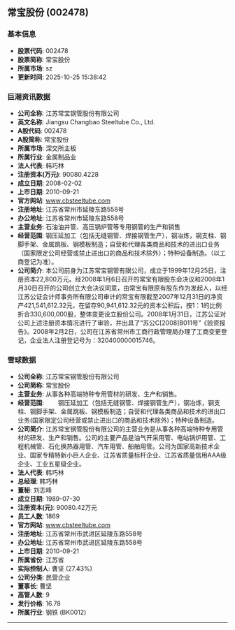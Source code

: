 ## 常宝股份 (002478)

### 基本信息

- **股票代码**: 002478
- **股票简称**: 常宝股份
- **所属市场**: sz
- **更新时间**: 2025-10-25 15:38:42

### 巨潮资讯数据

- **公司全称**: 江苏常宝钢管股份有限公司
- **英文名称**: Jiangsu Changbao Steeltube Co., Ltd.
- **A股代码**: 002478
- **A股简称**: 常宝股份
- **所属市场**: 深交所主板
- **所属行业**: 金属制品业
- **法人代表**: 韩巧林
- **注册资本(万元)**: 90080.4228
- **成立日期**: 2008-02-02
- **上市日期**: 2010-09-21
- **官方网站**: www.cbsteeltube.com
- **注册地址**: 江苏省常州市延陵东路558号
- **办公地址**: 江苏省常州市延陵东路558号
- **主营业务**: 石油油井管、高压锅炉管等专用钢管的生产和销售
- **经营范围**: 钢压延加工（包括无缝钢管、焊接钢管生产），钢冶炼，钢支柱、钢脚手架、金属跳板、钢模板制造；自营和代理各类商品和技术的进出口业务（国家限定公司经营或禁止进出口的商品和技术除外）；特种设备制造。（以工商登记为准）。
- **公司简介**: 本公司前身为江苏常宝钢管有限公司，成立于1999年12月25日，注册资本22,800万元。经2008年1月6日召开的常宝有限股东会决议和2008年1月30日召开的公司创立大会决议同意，由常宝有限原有股东作为发起人，以经江苏公证会计师事务所有限公司审计的常宝有限截至2007年12月31日的净资产421,541,612.32元，在留存90,941,612.32元的资本公积后，按1：1的比例折合330,600,000股，整体变更设立股份公司。2008年1月31日，江苏公证对公司上述注册资本情况进行了审验，并出具了“苏公C[2008]B011号”《验资报告》。2008年2月2日，公司在江苏省常州市工商行政管理局办理了工商变更登记，企业法人注册登记号为：320400000015746。

### 雪球数据

- **公司全称**: 江苏常宝钢管股份有限公司
- **公司简称**: 常宝股份
- **主营业务**: 从事各种高端特种专用管材的研发、生产和销售。
- **经营范围**: 　　钢压延加工（包括无缝钢管、焊接钢管生产），钢冶炼，钢支柱、钢脚手架、金属跳板、钢模板制造；自营和代理各类商品和技术的进出口业务(国家限定公司经营或禁止进出口的商品和技术除外)；特种设备制造。
- **公司简介**: 江苏常宝钢管股份有限公司的主营业务是从事各种高端特种专用管材的研发、生产和销售。公司的主要产品是油气开采用管、电站锅炉用管、工程机械管、石化换热器用管、汽车用管、船舶用管。公司为国家高新技术企业、国家专精特新小巨人企业、江苏省质量标杆企业、江苏省质量信用AAA级企业、工业五星级企业。
- **法人代表**: 韩巧林
- **总经理**: 韩巧林
- **董秘**: 刘志峰
- **成立日期**: 1989-07-30
- **注册资本(元)**: 90080.42万元
- **员工人数**: 1869
- **官方网站**: www.cbsteeltube.com
- **注册地址**: 江苏省常州市武进区延陵东路558号
- **办公地址**: 江苏省常州市武进区延陵东路558号
- **上市日期**: 2010-09-21
- **所属省份**: 江苏省
- **实际控制人**: 曹坚 (27.43%)
- **公司分类**: 民营企业
- **董事长**: 曹坚
- **高管人数**: 9
- **发行价格**: 16.78
- **所属行业**: 钢铁 (BK0012)

---